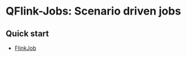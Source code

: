 # QFlink-Jobs: Scenario driven jobs

## Quick start

- [FlinkJob](./src/main/java/cn/syntomic/qflink/jobs/FlinkJob.java)
